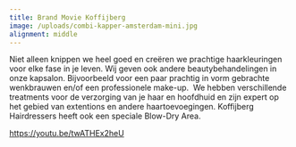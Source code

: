 ```yaml
---
title: Brand Movie Koffijberg
image: /uploads/combi-kapper-amsterdam-mini.jpg
alignment: middle
---
```



Niet alleen knippen we heel goed en cre&euml;ren we prachtige haarkleuringen voor elke fase in je leven. Wij geven ook andere beautybehandelingen in onze kapsalon. Bijvoorbeeld voor een paar prachtig in vorm gebrachte wenkbrauwen en/of een professionele make-up.&nbsp; We hebben verschillende treatments voor de verzorging van je haar en hoofdhuid en zijn expert op het gebied van extentions en andere haartoevoegingen. Koffijberg Hairdressers heeft ook een speciale Blow-Dry Area.&nbsp;

https://youtu.be/twATHEx2heU